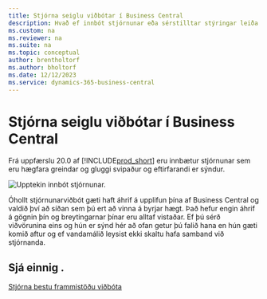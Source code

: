 ```yaml
---
title: Stjórna seiglu viðbótar í Business Central
description: Hvað ef innbót stjórnunar eða sérstilltar stýringar leiða til minni virkni í Business Central.
ms.custom: na
ms.reviewer: na
ms.suite: na
ms.topic: conceptual
author: brentholtorf
ms.author: bholtorf
ms.date: 12/12/2023
ms.service: dynamics-365-business-central
---
```


# Stjórna seiglu viðbótar í Business Central

Frá uppfærslu 20.0 af [!INCLUDE[prod_short](includes/prod_short.md)] eru innbætur stjórnunar sem eru hægfara greindar og gluggi svipaður og eftirfarandi er sýndur.

![Upptekin innbót stjórnunar.](media/controladdin-resiliency.png "Upptekin innbót stjórnunar.")

Óhollt stjórnunarviðbót gæti haft áhrif á upplifun þína af Business Central og valdið því að síðan sem þú ert að vinna á byrjar hægt. Það hefur engin áhrif á gögnin þín og breytingarnar þínar eru alltaf vistaðar. Ef þú sérð viðvörunina eins og hún er sýnd hér að ofan getur þú falið hana en hún gæti komið aftur og ef vandamálið leysist ekki skaltu hafa samband við stjórnanda.

## Sjá einnig .
[Stjórna bestu frammistöðu viðbóta](/dynamics365/business-central/dev-itpro/developer/devenv-control-addin-bestpractices)  